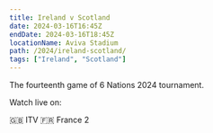 ```yaml
---
title: Ireland v Scotland
date: 2024-03-16T16:45Z
endDate: 2024-03-16T18:45Z
locationName: Aviva Stadium
path: /2024/ireland-scotland/
tags: ["Ireland", "Scotland"]
---
```


The fourteenth game of 6 Nations 2024 tournament.

Watch live on:

🇬🇧 ITV
🇫🇷 France 2

